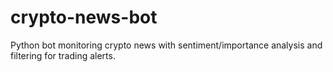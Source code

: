 # crypto-news-bot
Python bot monitoring crypto news with sentiment/importance analysis and filtering for trading alerts.
